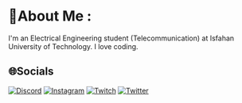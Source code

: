 # 💫About Me :
I'm an Electrical Engineering student (Telecommunication) at Isfahan University of Technology.
I love coding.



## 🌐Socials
[![Discord](https://img.shields.io/badge/Discord-%237289DA.svg?logo=discord&logoColor=white)](https://discord.gg/Ali21000#2346) [![Instagram](https://img.shields.io/badge/Instagram-%23E4405F.svg?logo=Instagram&logoColor=white)](https://instagram.com/a_elahirad) [![Twitch](https://img.shields.io/badge/Twitch-%239146FF.svg?logo=Twitch&logoColor=white)](https://twitch.tv/a_elahirad) [![Twitter](https://img.shields.io/badge/Twitter-%231DA1F2.svg?logo=Twitter&logoColor=white)](https://twitter.com/AliElahiraad) 
